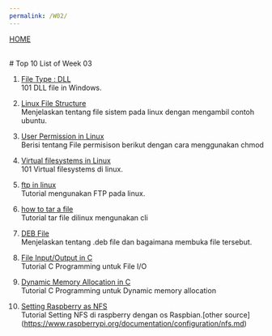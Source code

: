 ```yaml
---
permalink: /W02/
---
```

[HOME](../)

<br>
# Top 10 List of Week 03

1. [File Type : DLL](https://opendllfile.com/)<br>
101 DLL file in Windows.

2. [Linux File Structure](https://www.howtogeek.com/117435/)<br>
Menjelaskan tentang file sistem pada linux dengan mengambil contoh ubuntu.

3. [User Permission in Linux](https://www.guru99.com/file-permissions.html)<br>
Berisi tentang File permisison berikut dengan cara menggunakan chmod

4. [Virtual filesystems in Linux](https://opensource.com/article/19/3/virtual-filesystems-linux)<br>
101 Virtual filesystems di linux.

5. [ftp in linux](https://linuxize.com/post/how-to-use-linux-ftp-command-to-transfer-files/)<br>
Tutorial mengunakan FTP pada linux.

6. [how to tar a file](https://www.cyberciti.biz/faq/how-to-tar-a-file-in-linux-using-command-line/)<br>
Tutorial tar file dilinux mengunakan cli

7. [DEB File](https://www.lifewire.com/deb-file-2620596)<br>
Menjelaskan tentang .deb file dan bagaimana membuka file tersebut.

8. [File Input/Output in C](https://www.studytonight.com/c/file-input-output.php)<br>
Tutorial C Programming untuk File I/O

9. [Dynamic Memory Allocation in C](https://www.studytonight.com/c/dynamic-memory-allocation-in-c.php)<br>
Tutorial C Programming untuk Dynamic memory allocation

10. [Setting Raspberry as NFS](https://sysadmins.co.za/setup-a-nfs-server-and-client-on-the-raspberry-pi/)<br>
Tutorial Setting NFS di raspberry dengan os Raspbian.[other source] (https://www.raspberrypi.org/documentation/configuration/nfs.md)



